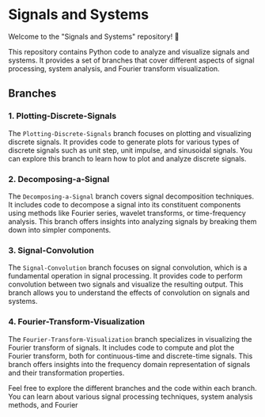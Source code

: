 # Signals and Systems

Welcome to the "Signals and Systems" repository! 🔬

This repository contains Python code to analyze and visualize signals and systems. It provides a set of branches that cover different aspects of signal processing, system analysis, and Fourier transform visualization.

## Branches

### 1. Plotting-Discrete-Signals

The `Plotting-Discrete-Signals` branch focuses on plotting and visualizing discrete signals. It provides code to generate plots for various types of discrete signals such as unit step, unit impulse, and sinusoidal signals. You can explore this branch to learn how to plot and analyze discrete signals.

### 2. Decomposing-a-Signal

The `Decomposing-a-Signal` branch covers signal decomposition techniques. It includes code to decompose a signal into its constituent components using methods like Fourier series, wavelet transforms, or time-frequency analysis. This branch offers insights into analyzing signals by breaking them down into simpler components.

### 3. Signal-Convolution

The `Signal-Convolution` branch focuses on signal convolution, which is a fundamental operation in signal processing. It provides code to perform convolution between two signals and visualize the resulting output. This branch allows you to understand the effects of convolution on signals and systems.

### 4. Fourier-Transform-Visualization

The `Fourier-Transform-Visualization` branch specializes in visualizing the Fourier transform of signals. It includes code to compute and plot the Fourier transform, both for continuous-time and discrete-time signals. This branch offers insights into the frequency domain representation of signals and their transformation properties.

Feel free to explore the different branches and the code within each branch. You can learn about various signal processing techniques, system analysis methods, and Fourier
